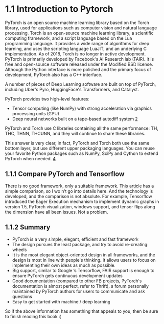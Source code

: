 # 1.1 Introduction to Pytorch


PyTorch is an open source machine learning library based on the Torch library, used for applications such as computer vision and natural language processing. Torch is an open-source machine learning library, a scientific computing framework, and a script language based on the Lua programming language. It provides a wide range of algorithms for deep learning, and uses the scripting language LuaJIT, and an underlying C implementation. As of 2018, Torch is no longer in active development. PyTorch is primarily developed by Facebook's AI Research lab (FAIR). It is free and open-source software released under the Modified BSD license. Although the Python interface is more polished and the primary focus of development, PyTorch also has a C++ interface.

A number of pieces of Deep Learning software are built on top of PyTorch, including Uber's Pyro, HuggingFace's Transformers, and Catalyst.

PyTorch provides two high-level features:

  - Tensor computing (like NumPy) with strong acceleration via graphics processing units (GPU)
  - Deep neural networks built on a tape-based autodiff system
[2](https://discuss.pytorch.org/t/roadmap-for-torch-and-pytorch/38)

PyTorch and Torch use C libraries containing all the same performance: TH, THC, THNN, THCUNN, and they will continue to share these libraries.

This answer is very clear, in fact, PyTorch and Torch both use the same bottom layer, but use different upper packaging languages.
You can reuse your favorite Python packages such as NumPy, SciPy and Cython to extend PyTorch when needed.
[4](https://github.com/pytorch/pytorch)



## 1.1.1 Compare PyTorch and Tensorflow
There is no good framework, only a suitable framework. [This article](https://zhuanlan.zhihu.com/p/28636490) has a simple comparison, so I wo n’t go into details here.
And the technology is developed, and the comparison is not absolute. For example, Tensorflow introduced the Eager Execution mechanism to implement dynamic graphs in version 1.5, PyTorch visualization, windows support, and tensor flips along the dimension have all been issues. Not a problem.

## 1.1.2 Summary 

- PyTorch is a very simple, elegant, efficient and fast framework
- The design pursues the least package, and try to avoid re-creating wheels
- It is the most elegant object-oriented design in all frameworks, and the design is most in line with people's thinking. It allows users to focus on implementing their own ideas as much as possible.
- Big  support, similar to Google ’s Tensorflow, FAIR support is enough to ensure PyTorch gets continuous development updates
- Good documentation (compared to other FB projects, PyTorch's documentation is almost perfect, refer to Thrift), a forum personally maintained by PyTorch authors for users to communicate and ask questions
- Easy to get started with machine / deep learning

So if the above information has something that appeals to you, then be sure to finish reading this book :)
